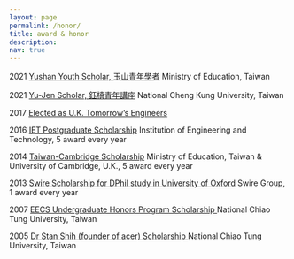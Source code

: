 ```yaml
---
layout: page
permalink: /honor/
title: award & honor
description:
nav: true
---
```


2021  <a href="#">Yushan Youth Scholar, 玉山青年學者</a>  Ministry of Education, Taiwan
<p>2021  <a href="#">Yu-Jen Scholar, 鈺槙青年講座</a>  National Cheng Kung University, Taiwan</p>
<p>2017  <a href="#">Elected as U.K. Tomorrow’s Engineers</a></p>
<p>2016  <a href="#">IET Postgraduate Scholarship</a>  Institution of Engineering and Technology, 5 award every year</p>
<p>2014  <a href="#">Taiwan-Cambridge Scholarship</a> Ministry of Education, Taiwan & University of Cambridge, U.K., 5 award every year</p>
<p>2013  <a href="#">Swire Scholarship for DPhil study in University of Oxford</a>  Swire Group, 1 award every year</p>
<p>2007  <a href="#">EECS Undergraduate Honors Program Scholarship </a>  National Chiao Tung University, Taiwan</p>
<p>2005  <a href="#">Dr Stan Shih (founder of acer) Scholarship </a>  National Chiao Tung University, Taiwan
